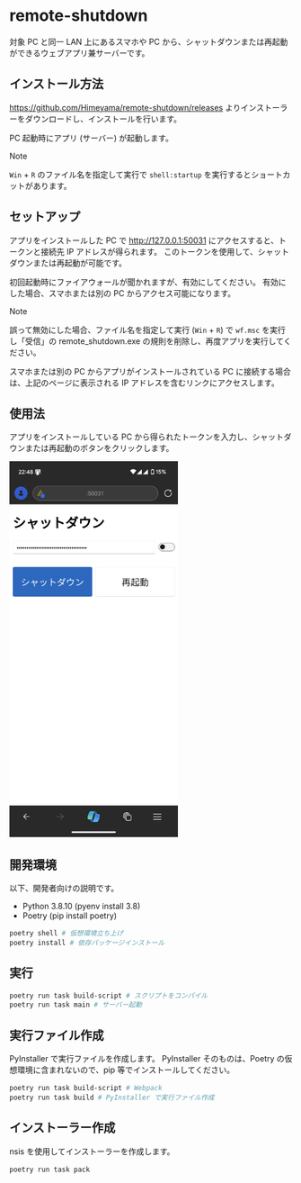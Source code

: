 # remote-shutdown
対象 PC と同一 LAN 上にあるスマホや PC から、シャットダウンまたは再起動ができるウェブアプリ兼サーバーです。

## インストール方法
https://github.com/Himeyama/remote-shutdown/releases よりインストーラーをダウンロードし、インストールを行います。

PC 起動時にアプリ (サーバー) が起動します。

> [!NOTE]
> `Win` + `R` のファイル名を指定して実行で `shell:startup` を実行するとショートカットがあります。

## セットアップ
アプリをインストールした PC で http://127.0.0.1:50031 にアクセスすると、トークンと接続先 IP アドレスが得られます。
このトークンを使用して、シャットダウンまたは再起動が可能です。

初回起動時にファイアウォールが聞かれますが、有効にしてください。
有効にした場合、スマホまたは別の PC からアクセス可能になります。

> [!NOTE]
> 誤って無効にした場合、ファイル名を指定して実行 (`Win` + `R`) で `wf.msc` を実行し「受信」の remote_shutdown.exe の規則を削除し、再度アプリを実行してください。

スマホまたは別の PC からアプリがインストールされている PC に接続する場合は、上記のページに表示される IP アドレスを含むリンクにアクセスします。

## 使用法
アプリをインストールしている PC から得られたトークンを入力し、シャットダウンまたは再起動のボタンをクリックします。

<img src="docs/ScreenShot01.png" width="300" />


## 開発環境
以下、開発者向けの説明です。

- Python 3.8.10 (pyenv install 3.8)
- Poetry (pip install poetry)

```bash
poetry shell # 仮想環境立ち上げ
poetry install # 依存パッケージインストール
```

## 実行

```bash
poetry run task build-script # スクリプトをコンパイル
poetry run task main # サーバー起動
```

## 実行ファイル作成
PyInstaller で実行ファイルを作成します。
PyInstaller そのものは、Poetry の仮想環境に含まれないので、pip 等でインストールしてください。

```bash
poetry run task build-script # Webpack
poetry run task build # PyInstaller で実行ファイル作成
```

## インストーラー作成
nsis を使用してインストーラーを作成します。

```bash
poetry run task pack
```